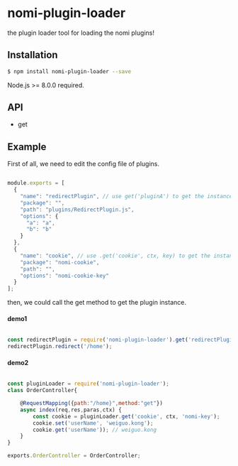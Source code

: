 # nomi-plugin-loader

the plugin loader tool for loading the nomi plugins!

## Installation

``` bash
$ npm install nomi-plugin-loader --save
```

Node.js >= 8.0.0  required.

## API

- get

## Example

First of all, we need to edit the config file of plugins.

``` javascript

module.exports = [
  {
    "name": "redirectPlugin", // use get('pluginA') to get the instance of plugin => new PluginA(options)
    "package": "",
    "path": "plugins/RedirectPlugin.js",
    "options": {
      "a": "a",
      "b": "b"
    }
  },
  {
    "name": "cookie", // use .get('cookie', ctx, key) to get the instance of plugin => new Cookie(ctx, key)
    "package": "nomi-cookie",
    "path": "",
    "options": "nomi-cookie-key"
  }
];

 ```

then, we could call the get method to get the plugin instance.

#### demo1

``` javascript

const redirectPlugin = require('nomi-plugin-loader').get('redirectPlugin'); //获取某一个插件A的实例
redirectPlugin.redirect('/home');

```

#### demo2

``` javascript

const pluginLoader = require('nomi-plugin-loader');
class OrderController{

    @RequestMapping({path:"/home}",method:"get"})
    async index(req,res,paras,ctx) {
        const cookie = pluginLoader.get('cookie', ctx, 'nomi-key');
        cookie.set('userName', 'weiguo.kong');
        cookie.get('userName')); // weiguo.kong
    }
}

exports.OrderController = OrderController;
```
